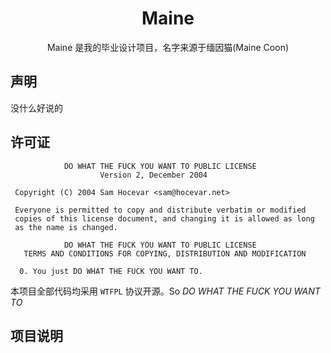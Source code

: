 <div align="center">
    <h1>
        Maine
    </h1>
    <p>
        Maine 是我的毕业设计项目，名字来源于缅因猫(Maine Coon)
    </p>
</div>

## 声明

没什么好说的



## 许可证

```text
            DO WHAT THE FUCK YOU WANT TO PUBLIC LICENSE
                    Version 2, December 2004

 Copyright (C) 2004 Sam Hocevar <sam@hocevar.net>

 Everyone is permitted to copy and distribute verbatim or modified
 copies of this license document, and changing it is allowed as long
 as the name is changed.

            DO WHAT THE FUCK YOU WANT TO PUBLIC LICENSE
   TERMS AND CONDITIONS FOR COPYING, DISTRIBUTION AND MODIFICATION

  0. You just DO WHAT THE FUCK YOU WANT TO.
```

本项目全部代码均采用 `WTFPL` 协议开源。So *DO WHAT THE FUCK YOU WANT TO*



## 项目说明

